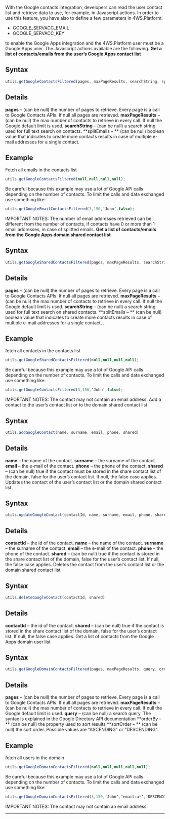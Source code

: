 With the Google contacts integration, developers can read the user contact list and retrieve data to use, for example, in Javascript actions.
In order to use this feature, you have also to define a few parameters in 4WS.Platform:

* GOOGLE_SERVACC_EMAIL
* GOOGLE_SERVACC_KEY

to enable the Google Apps integration and the 4WS.Platform user must be a Google Apps user.
The Javascript actions available are the following.
 **Get a list of contacts/emails from the user’s Google Apps contact list** 
## Syntax

```js
utils.getGoogleContactsFiltered(pages, maxPageResults, searchString, splitEmails)

```

## Details
 **pages**  &#8211; (can be null) the number of pages to retrieve. Every page is a call to Google Contacts APIs. If null all pages are retrieved.
 **maxPageResults**  &#8211; (can be null) the max number of contacts to retrieve in every call. If null the Google default limit is used.
 **searchString**  &#8211; (can be null) a search string used for full text search on contacts.
 **splitEmails &#8211; ** (can be null) boolean value that indicates to create more contacts results in case of multiple e-mail addresses for a single contact.
## Example
Fetch all emails in the contacts list

```js
utils.getGoogleContactsFiltered(null,null,null,null);

```

Be careful because this example may use a lot of Google API calls depending on the number of contacts. To limit the calls and data exchanged use something like:

```js
utils.getGoogleEmailContactsFiltered(3,150,’John’,false);
```

IMPORTANT NOTES:
The number of email addresses retrieved can be different from the number of contacts, if contacts have 0 or more than 1 email addresses, in case of splitted emails.
 **Get a list of contacts/emails from the Google Apps domain shared contact list** 
## Syntax

```js
utils.getGoogleSharedContactsFiltered(pages, maxPageResults, searchString, splitEmails)

```

## Details
 **pages**  &#8211; (can be null) the number of pages to retrieve. Every page is a call to Google Contacts APIs. If null all pages are retrieved.
 **maxPageResults**  &#8211; (can be null) the max number of contacts to retrieve in every call. If null the Google default limit is used.
 **searchString**  &#8211; (can be null) a search string used for full text search on shared contacts.
 **splitEmails &#8211; ** (can be null) boolean value that indicates to create more contacts results in case of multiple e-mail addresses for a single contact, .
## Example
fetch all contacts in the contacts list

```js
utils.getGoogleSharedContactsFiltered(null,null,null,null);
```

Be careful because this example may use a lot of Google API calls depending on the number of contacts. To limit the calls and data exchanged use something like:

```js
utils.getGoogleContactsFiltered(3,150,’John’,false);
```

IMPORTANT NOTES:
The contact may not contain an email address.
Add a contact to the user’s contact list or to the domain shared contact list
## Syntax

```js
utils.addGoogleContact(name, surname, email, phone, shared)
```

## Details
 **name**  &#8211; the name of the contact.
 **surname**  &#8211; the surname of the contact.
 **email**  &#8211; the e-mail of the contact.
 **phone**  &#8211; the phone of the contact.
 **shared**  &#8211; (can be null) true if the contact must be stored in the share contact list of the domain, false for the user’s contact list. If null, the false case applies.
Updates the contact of the user’s contact list or the domain shared contact list
## Syntax

```js
utils.updateGoogleContact(contactId, name, surname, email, phone, shared)
```

## Details
 **contactId**  &#8211; the id of the contact.
 **name**  &#8211; the name of the contact.
 **surname**  &#8211; the surname of the contact.
 **email**  &#8211; the e-mail of the contact.
 **phone**  &#8211; the phone of the contact.
 **shared**  &#8211; (can be null) true if the contact is stored in the share contact list of the domain, false for the user’s contact list. If null, the false case applies.
Deletes the contact from the user’s contact list or the domain shared contact list
## Syntax

```js
utils.deleteGoogleContact(contactId, shared)
```

## Details
 **contactId**  &#8211; the id of the contact.
 **shared**  &#8211; (can be null) true if the contact is stored in the share contact list of the domain, false for the user’s contact list. If null, the false case applies.
Get a list of contacts from the Google Apps domain user list
## Syntax

```js
utils.getGoogleDomainContactsFiltered(pages, maxPageResults, query, orderBy, sortOrder)
```

## Details
 **pages**  &#8211; (can be null) the number of pages to retrieve. Every page is a call to Google Contacts APIs. If null all pages are retrieved.
 **maxPageResults**  &#8211; (can be null) the max number of contacts to retrieve in every call. If null the Google default limit is used.
 **query**  &#8211; (can be null) a search query. The syntax is explained in the Google Directory API documentation
 **orderBy &#8211; ** (can be null) the property used to sort results
 **sortOrder &#8211; ** (can be null) the sort order. Possible values are "ASCENDING" or "DESCENDING".
## Example
fetch all users in the domain

```js
utils.getGoogleDomainContactsFiltered(null,null,null,null,null);
```

Be careful because this example may use a lot of Google API calls depending on the number of contacts. To limit the calls and data exchanged use something like:

```js
utils.getGoogleDomainContactsFiltered(3,150,’John’,’email:a*’,’DESCENDING’);
```

IMPORTANT NOTES:
The contact may not contain an email address.

                

---



